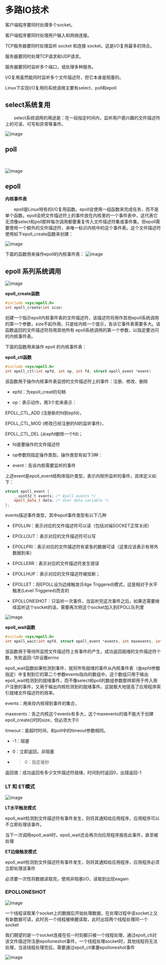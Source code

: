 # 多路IO技术

客户端程序要同时处理多个socket。

客户端程序要同时处理用户输入和网络连接。

TCP服务器要同时处理监听 socket 和连接 socket。这是I/O复用最多的场合。

服务器要同时处理TCP请求和UDP请求。

服务器要同时监听多个端口，或处理多种服务。

I/O复用虽然能同时监听多个文件描述符，但它本身是阻塞的。

Linux下实现I/O复用的系统调用主要有select、poll和epoll

## select系统复用

&emsp;&emsp;select系统调用的用途是：在一段指定时间内，监听用户感兴趣的文件描述符上的可读、可写和异常等事件。

![image](https://user-images.githubusercontent.com/81791654/169495554-25f6778d-13ff-4033-a3a0-f644348a9e43.png)

## poll 

&emsp;&emsp;

![image](https://user-images.githubusercontent.com/81791654/169496459-9efa13d2-9065-4a63-9f1c-81f4fe146782.png)

## epoll 

**内核事件表**

&emsp;&emsp;epoll是Linux特有的I/O复用函数。epoll会使用一组函数来完成任务，而不是单个函数。epoll会把文件描述符上的事件放在内核里的一个事件表中，这代表它无须像select和poll那样每次调用都要重复传入文件描述符集或事件集。但epoll需要使用一个额外的文件描述符，来唯一标识内核中的这个事件表。这个文件描述符使用如下epoll_create函数来创建：

![image](https://user-images.githubusercontent.com/81791654/169548261-3f36c27a-dff4-499f-b360-ca70fc7d09ca.png)

下面的函数用来操作epoll的内核事件表：
![image](https://user-images.githubusercontent.com/81791654/169548428-f1f3ed79-d4e2-4a3f-8bc1-ce350ecf6761.png)



## epoll 系列系统调用

![image](https://user-images.githubusercontent.com/81791654/170219359-1913b1ed-886c-439a-a95a-63542a6c7556.png)

**epoll_create函数**

```cpp
#include <sys/epoll.h>
int epoll_create(int size)
```

创建一个指示epoll内核事件表的文件描述符，该描述符将用作其他epoll系统调用的第一个参数，size不起作用，只是给内核一个提示，告诉它事件表需要多大。该函数返回的文件描述符将用其他所有 epoll系统调用的第一个参数，以指定要访问的内核事件表。

下面的函数用来操作 epoll 的内核事件表：

**epoll_ctl函数**

```cpp
#include <sys/epoll.h>
int epoll_ctl(int epfd, int op, int fd, struct epoll_event *event)
```

该函数用于操作内核事件表监控的文件描述符上的事件：注册、修改、删除

* epfd：为epoll_creat的句柄

* op：表示动作，用3个宏来表示：

EPOLL_CTL_ADD (注册新的fd到epfd)，

EPOLL_CTL_MOD (修改已经注册的fd的监听事件)，

EPOLL_CTL_DEL (从epfd删除一个fd)；

* fd是要操作的文件描述符

* op参数则指定操作类型。操作类型有如下3种：

* event：告诉内核需要监听的事件

上述event是epoll_event结构体指针类型，表示内核所监听的事件，具体定义如下：

```cpp
struct epoll_event {
    __uint32_t events; /* Epoll events */
    epoll_data_t data; /* User data variable */
};
```
events描述事件类型，其中epoll事件类型有以下几种

* EPOLLIN：表示对应的文件描述符可以读（包括对端SOCKET正常关闭）

* EPOLLOUT：表示对应的文件描述符可以写

* EPOLLPRI：表示对应的文件描述符有紧急的数据可读（这里应该表示有带外数据到来）

* EPOLLERR：表示对应的文件描述符发生错误

* EPOLLHUP：表示对应的文件描述符被挂断；

* EPOLLET：将EPOLL设为边缘触发(Edge Triggered)模式，这是相对于水平触发(Level Triggered)而言的

* EPOLLONESHOT：只监听一次事件，当监听完这次事件之后，如果还需要继续监听这个socket的话，需要再次把这个socket加入到EPOLL队列里

![image](https://user-images.githubusercontent.com/81791654/170411993-90fc9414-6f0f-44dc-a88c-fb7ce8c6c447.png)

**epoll_wait函数**

```cpp
#include <sys/epoll.h>
int epoll_wait(int epfd, struct epoll_event *events, int maxevents, int timeout)
```

该函数用于等待所监控文件描述符上有事件的产生，成功返回就绪的文件描述符个数，失败返回-1并设置errno

epoll_wait函数如果检测到事件，就将所有就绪的事件从内核事件表（由epfd参数指定）中复制到它的第二个参数events指向的数组中。这个数组只用于输出epoll_wait检测到的就绪事件，而不像select和poll的数组参数那样即用于传入用户注册的事件，又用于输出内核检测到的就绪事件。这就极大地提高了应用程序索引就绪文件描述符的效率。

events：用来存内核得到事件的集合，

maxevents：告之内核这个events有多大，这个maxevents的值不能大于创建epoll_create()时的size，但必须大于0

timeout：是超时时间，和poll中的timeout参数相同。

* -1：阻塞

* 0：立即返回，非阻塞

* >0：指定毫秒

返回值：成功返回有多少文件描述符就绪，时间到时返回0，出错返回-1

### LT 和 ET模式

![image](https://user-images.githubusercontent.com/81791654/170442531-4c46916f-d849-48c0-9d1e-c99c42d8f8b3.png)

**LT水平触发模式**

epoll_wait检测到文件描述符有事件发生，则将其通知给应用程序，应用程序可以不立即处理该事件。

当下一次调用epoll_wait时，epoll_wait还会再次向应用程序报告此事件，直至被处理

**ET边缘触发模式**

epoll_wait检测到文件描述符有事件发生，则将其通知给应用程序，应用程序必须立即处理该事件

必须要一次性将数据读取完，使用非阻塞I/O，读取到出现eagain

### EPOLLONESHOT

![image](https://user-images.githubusercontent.com/81791654/170443912-62ceed4d-c4c5-462a-8148-7ab0c9657626.png)

一个线程读取某个socket上的数据后开始处理数据，在处理过程中该socket上又有新数据可读，此时另一个线程被唤醒读取，此时出现两个线程处理同一个socket

我们期望的是一个socket连接在任一时刻都只被一个线程处理，通过epoll_ctl对该文件描述符注册epolloneshot事件，一个线程处理socket时，其他线程将无法处理，当该线程处理完后，需要通过epoll_ctl重置epolloneshot事件

![image](https://user-images.githubusercontent.com/81791654/170444562-418206bc-48b3-42f3-8289-228e5bbe9800.png)

